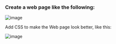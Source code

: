 ### Create a web page like the following:

![image](https://github.com/nsinorov/SoftUniMainPath/assets/45227327/d18fc74e-f9d3-4a23-b31a-f23f98053499)

Add CSS to make the Web page look better, like this:

![image](https://github.com/nsinorov/SoftUniMainPath/assets/45227327/81f57171-f3c1-4058-a385-1fa9b060bce9)
